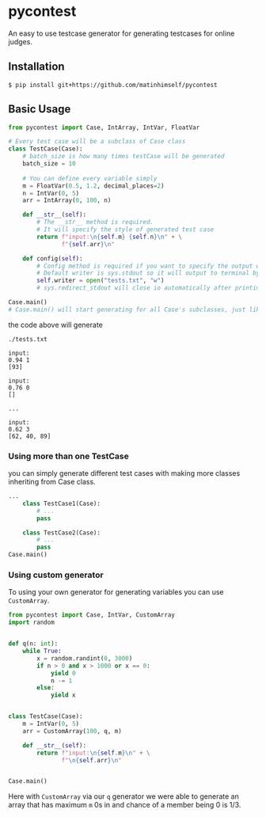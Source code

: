 # pycontest

An easy to use testcase generator for generating testcases for online judges.

## Installation
`$ pip install git+https://github.com/matinhimself/pycontest`

## Basic Usage
```python
from pycontest import Case, IntArray, IntVar, FloatVar

# Every test case will be a subclass of Case class
class TestCase(Case):
    # batch_size is how many times testCase will be generated 
    batch_size = 10
    
    # You can define every variable simply
    m = FloatVar(0.5, 1.2, decimal_places=2)
    n = IntVar(0, 5)
    arr = IntArray(0, 100, n)

    def __str__(self):
        # The __str__ method is required.
        # It will specify the style of generated test case
        return f"input:\n{self.m} {self.n}\n" + \
               f"{self.arr}\n"

    def config(self):
        # Config method is required if you want to specify the output writer
        # Default writer is sys.stdout so it will output to terminal by default
        self.writer = open("tests.txt", "w")
        # sys.redirect_stdout will close io automatically after printing

Case.main()
# Case.main() will start generating for all Case's subclasses, just like unittest package.
```
the code above will generate
```
./tests.txt

input:
0.94 1
[93]

input:
0.76 0
[]

...

input:
0.62 3
[62, 40, 89]
```

### Using more than one TestCase
you can simply generate different test cases with making more classes inheriting from Case class.
```python
...
    class TestCase1(Case):
        # ...
        pass

    class TestCase2(Case):
        # ...
        pass
Case.main()
```

### Using custom generator
To using your own generator for generating variables you can use `CustomArray`.
```python
from pycontest import Case, IntVar, CustomArray
import random


def q(n: int):
    while True:
        x = random.randint(0, 3000)
        if n > 0 and x > 1000 or x == 0:
            yield 0
            n -= 1
        else:
            yield x


class TestCase(Case):
    m = IntVar(0, 5)
    arr = CustomArray(100, q, m)

    def __str__(self):
        return f"input:\n{self.m}\n" + \
               f"\n{self.arr}\n"


Case.main()

```
Here with `CustomArray` via our `q` generator we were able to generate an array that has maximum `m` 0s in and chance of a member being 0 is 1/3.

